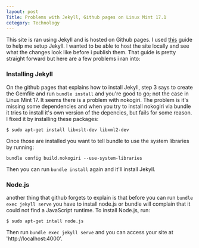 ```yaml
---
layout: post
Title: Problems with Jekyll, Github pages on Linux Mint 17.1
cetegory: Technology
---
```




This site is ran using Jekyll and is hosted on Github pages. I used [this](https://help.github.com/articles/using-jekyll-with-pages/) guide to help me setup Jekyll.  I wanted to be able to host the site locally and see what the changes look like before i publish them.  That guide is pretty straight forward but here are a few problems i ran into:

### Installing Jekyll

On the github pages that explains how to install Jekyll, step 3 says to create the Gemfile and run `bundle install` and you're good to go; not the case in Linux Mint 17. It seems there is a problem with nokogiri.  The problem is it's missing some dependencies and when you try to install nokogiri via bundle it tries to install it's own version of the depencies, but fails for some reason.  I fixed it by installing these packages:

```
$ sudo apt-get install libxslt-dev libxml2-dev
```

Once those are installed you want to tell bundle to use the system libraries by running:

```
bundle config build.nokogiri --use-system-libraries
```

Then you can run `bundle install` again and it'll install Jekyll.

### Node.js

another thing that github forgets to explain is that before you can run `bundle exec jekyll serve` you have to install node.js or bundle will complain that it could not find a JavaScript runtime. To install Node.js, run:

```
$ sudo apt-get intall node.js
```

Then run `bundle exec jekyll serve` and you can access your site at 'http://localhost:4000'.



